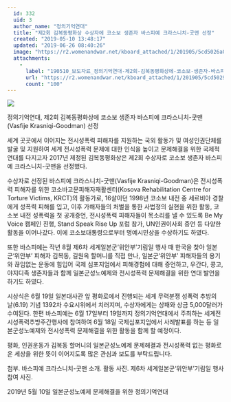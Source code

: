 ```yaml
---
  id: 332
  uid: 3
  author_name: "정의기억연대"
  title: "제2회 김복동평화상 수상자에 코소보 생존자 바스피예 크라스니치-굿맨 선정"
  created: "2019-05-10 13:48:17"
  updated: "2019-06-26 08:40:26"
  image: "https://r2.womenandwar.net/kboard_attached/1/201905/5cd5026a0a0c41875659.jpg"
  attachments: 
    - 
      label: "190510_보도자료_정의기억연대-제2회-김복동평화상에-코소보-생존자-바스피예-크라스니치-굿맨-선정.hwp"
      url: "https://r2.womenandwar.net/kboard_attached/1/201905/5cd5029183bb39281435.hwp"
      count: "100"
---
```

![](https://r2.womenandwar.net/kboard_attached/1/201905/5cd5026a0a0c41875659.jpg)

정의기억연대, 제2회 김복동평화상에 
코소보 생존자 바스피예 크라스니치-굿맨 (Vasfije Krasniqi-Goodman) 선정

 세계 곳곳에서 이어지는 전시성폭력 피해자를 지원하는 국외 활동가 및 여성인권단체를 발굴 및 지원하여 세계 전시성폭력 문제에 대한 인식을 높이고 문제해결을 위한 국제적 연대를 다지고자 2017년 제정된 김복동평화상은 제2회 수상자로 코소보 생존자 바스피예 크라스니치-굿맨을 선정했다.

 수상자로 선정된 바스피예 크라스니치-굿맨(Vasfije Krasniqi-Goodman)은 전시성폭력 피해자를 위한 코소바고문피해자재활센터(Kosova Rehabilitation Centre for Torture Victims, KRCT)의 활동가로, 16살이던 1998년 코소보 내전 중 세르비아 경찰에게 성폭력 피해를 입고, 이후 가해자들의 처벌을 통한 사법정의 실현을 위한 활동, 코소보 내전 성폭력을 첫 공개증언, 전시성폭력 피해자들이 목소리를 낼 수 있도록 Be My Voice 캠페인 진행, Stand Speak Rise Up 포럼 참가, UN인권이사회 증언 등 다양한 활동을 이어나갔다. 이에 코소보대통령으로부터 명예시민상을 수상하기도 하였다.

 또한 바스피예는 작년 8월 제6차 세계일본군‘위안부’기림일 행사 때 한국을 찾아 일본군‘위안부’ 피해자 김복동, 길원옥 할머니를 직접 만나, 일본군‘위안부’ 피해자들의 용기와 끊임없는 운동에 힘입어 국제 심포지엄에서 피해경험에 대해 증언하고, 우간다, 콩고, 야지디족 생존자들과 함께 일본군성노예제와 전시성폭력 문제해결을 위한 연대 발언을 하기도 하였다. 

 시상식은 6월 19일 일본대사관 앞 평화로에서 진행되는 세계 무력분쟁 성폭력 추방의 날(6.19) 기념 1392차 수요시위에서 치러지며, 수상자에게는 상패와 상금 5,000달러가 수여된다. 한편 바스피예는 6월 17일부터 19일까지 정의기억연대에서 주최하는 세계전시성폭력추방주간행사에 참여하여 6월 18일 국제심포지엄에서 사례발표를 하는 등 일본군성노예제와 전시성폭력 문제해결을 위한 활동을 함께 할 예정이다.

 평화, 인권운동가 김복동 할머니의 일본군성노예제 문제해결과 전시성폭력 없는 평화로운 세상을 위한 뜻이 이어지도록 많은 관심과 보도를 부탁드립니다. 

첨부. 바스피예 크라스니치-굿맨 소개. 활동 사진. 제6차 세계일본군‘위안부’기림일 행사 참여 사진.



2019년 5월 10일 
일본군성노예제 문제해결을 위한 정의기억연대